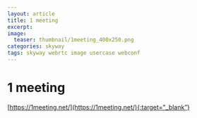 ```yaml
---
layout: article
title: 1 meeting
excerpt: 
image:
  teaser: thumbnail/1meeting_400x250.png
categories: skyway
tags: skyway webrtc image usercase webconf
---
```


# 1 meeting

[https://1meeting.net/](https://1meeting.net/){:target="_blank”}